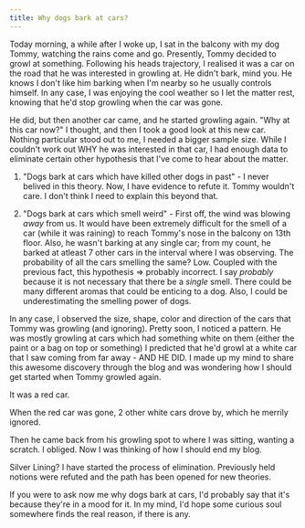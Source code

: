 ```yaml
---
title: Why dogs bark at cars?
---
```


Today morning, a while after I woke up, I sat in the balcony with my dog Tommy, watching the rains come and go. Presently, Tommy decided to growl at something. Following his heads trajectory, I realised it was a car on the road that he was interested in growling at. He didn't bark, mind you. He knows I don't like him barking when I'm nearby so he usually controls himself. In any case, I was enjoying the cool weather so I let the matter rest, knowing that he'd stop growling when the car was gone.

He did, but then another car came, and he started growling again. "Why at this car now?" I thought, and then I took a good look at this new car. Nothing particular stood out to me, I needed a bigger sample size. While I couldn't work out WHY he was interested in that car, I had enough data to eliminate certain other hypothesis that I've come to hear about the matter.

1. "Dogs bark at cars which have killed other dogs in past" - I never belived in this theory. Now, I have evidence to refute it. Tommy wouldn't care. I don't think I need to explain this beyond that.

2. "Dogs bark at cars which smell weird" - First off, the wind was blowing _away_ from us. It would have been extremely difficult for the smell of a car (while it was raining) to reach Tommy's nose in the balcony on 13th floor. Also, he wasn't barking at any single car; from my count, he barked at atleast 7 other cars in the interval where I was observing. The probability of all the cars smelling the same? Low. Coupled with the previous fact, this hypothesis => probably incorrect. I say _probably_ because it is not necessary that there be a *single* smell. There could be many different aromas that could be enticing to a dog. Also, I could be underestimating the smelling power of dogs.

In any case, I observed the size, shape, color and direction of the cars that Tommy was growling (and ignoring). Pretty soon, I noticed a pattern. He was mostly growling at cars which had something white on them (either the paint or a bag on top or something) I predicted that he'd growl at a white car that I saw coming from far away - AND HE DID. I made up my mind to share this awesome discovery through the blog and was wondering how I should get started when Tommy growled again.

It was a red car.

When the red car was gone, 2 other white cars drove by, which he merrily ignored.

Then he came back from his growling spot to where I was sitting, wanting a scratch. I obliged. Now I was thinking of how I should end my blog.

Silver Lining? I have started the process of elimination. Previously held notions were refuted and the path has been opened for new theories.

If you were to ask now me why dogs bark at cars, I'd probably say that it's because they're in a mood for it. In my mind, I'd hope some curious soul somewhere finds the real reason, if there is any.
